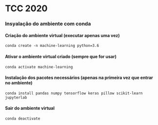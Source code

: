 # TCC 2020


### Insyalação do ambiente com conda

#### Criação do ambiente virtual (executar apenas uma vez)
`conda create -n machine-learning python=3.6`

#### Ativar o ambiente virtual criado (sempre que for usar)

`conda activate machine-learning`

#### Instalação dos pacotes necessários (apenas na primeira vez que entrar no ambiente)

`conda install pandas numpy tensorflow keras pillow scikit-learn jupyterlab`

#### Sair do ambiente virtual

`conda deactivate`	
